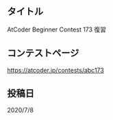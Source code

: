 ## タイトル

AtCoder Beginner Contest 173 復習

## コンテストページ

https://atcoder.jp/contests/abc173

## 投稿日

2020/7/8
